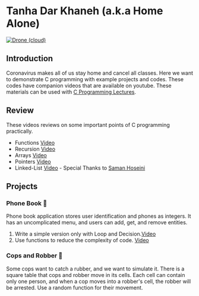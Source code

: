 # Tanha Dar Khaneh (a.k.a Home Alone)
[![Drone (cloud)](https://img.shields.io/drone/build/1995parham/TanhaDarKhaneh.svg?style=flat-square)](https://cloud.drone.io/1995parham/TanhaDarKhaneh)

## Introduction
Coronavirus makes all of us stay home and cancel all classes.
Here we want to demonstrate C programming with example projects and codes.
These codes have companion videos that are available on youtube.
These materials can be used with [C Programming Lectures](https://ce101.aut-ce.page/).

## Review
These videos reviews on some important points of C programming practically.

- Functions [Video](https://youtu.be/4TNvD4F5DnU)
- Recursion [Video](https://youtu.be/r4U-2oM2lEQ)
- Arrays [Video](https://youtu.be/6IneTl2VjWw)
- Pointers [Video](https://youtu.be/dTAJAAG8Yvg)
- Linked-List [Video](https://drive.google.com/file/d/1n_gcB7vvCNftk1ZCwfm0PBywiTxDDSHV/view?usp=drivesdk) - Special Thanks to [Saman Hoseini](https://github.com/saman2000hoseini)

## Projects
### Phone Book :iphone:
Phone book application stores user identification and phones as integers.
It has an uncomplicated menu, and users can add, get, and remove entities.

1. Write a simple version only with Loop and Decision.[Video](https://youtu.be/i7tPhMz1BXM)
2. Use functions to reduce the complexity of code. [Video](https://youtu.be/msOIwGQukgY)

### Cops and Robber :police_car:
Some cops want to catch a rubber, and we want to simulate it. There is a square table that cops and robber move in its cells. Each cell can contain only one person, and when a cop moves into a robber's cell, the robber will be arrested. Use a random function for their movement.
